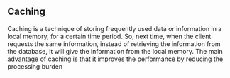 ## Caching
Caching is a technique of storing frequently used data or information in a local memory, for a certain time period. So, next time, when the client requests the same information, instead of retrieving the information from the database, it will give the information from the local memory. The main advantage of caching is that it improves the performance by reducing the processing burden


